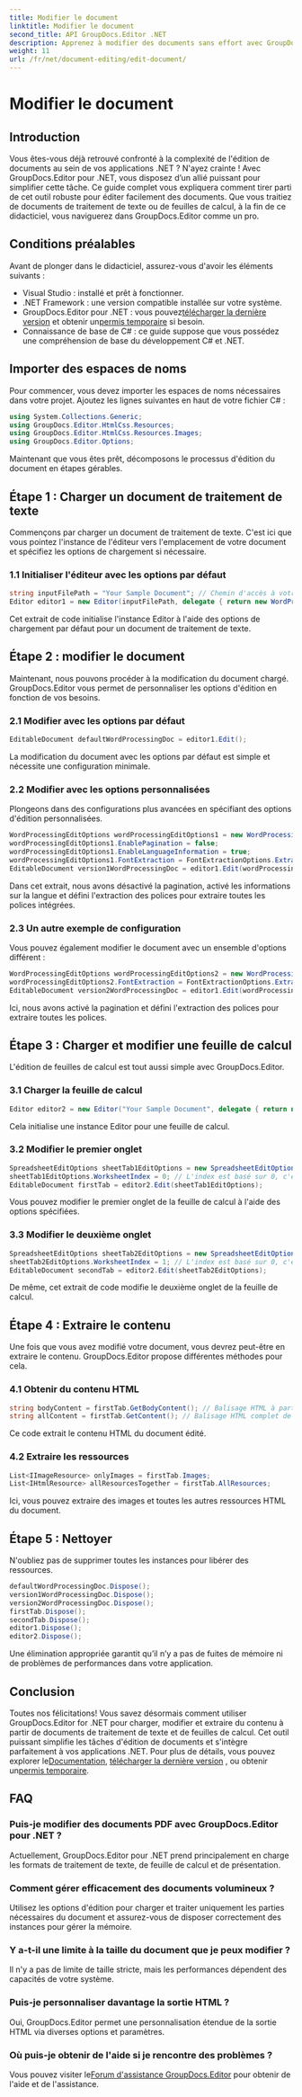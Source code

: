 ```yaml
---
title: Modifier le document
linktitle: Modifier le document
second_title: API GroupDocs.Editor .NET
description: Apprenez à modifier des documents sans effort avec GroupDocs.Editor pour .NET. Guide étape par étape pour les fichiers de traitement de texte et de tableur.
weight: 11
url: /fr/net/document-editing/edit-document/
---
```


# Modifier le document

## Introduction
Vous êtes-vous déjà retrouvé confronté à la complexité de l'édition de documents au sein de vos applications .NET ? N'ayez crainte ! Avec GroupDocs.Editor pour .NET, vous disposez d’un allié puissant pour simplifier cette tâche. Ce guide complet vous expliquera comment tirer parti de cet outil robuste pour éditer facilement des documents. Que vous traitiez de documents de traitement de texte ou de feuilles de calcul, à la fin de ce didacticiel, vous naviguerez dans GroupDocs.Editor comme un pro.
## Conditions préalables
Avant de plonger dans le didacticiel, assurez-vous d'avoir les éléments suivants :
- Visual Studio : installé et prêt à fonctionner.
- .NET Framework : une version compatible installée sur votre système.
-  GroupDocs.Editor pour .NET : vous pouvez[télécharger la dernière version](https://releases.groupdocs.com/editor/net/) et obtenir un[permis temporaire](https://purchase.groupdocs.com/temporary-license/) si besoin.
- Connaissance de base de C# : ce guide suppose que vous possédez une compréhension de base du développement C# et .NET.
## Importer des espaces de noms
Pour commencer, vous devez importer les espaces de noms nécessaires dans votre projet. Ajoutez les lignes suivantes en haut de votre fichier C# :
```csharp
using System.Collections.Generic;
using GroupDocs.Editor.HtmlCss.Resources;
using GroupDocs.Editor.HtmlCss.Resources.Images;
using GroupDocs.Editor.Options;
```
Maintenant que vous êtes prêt, décomposons le processus d'édition du document en étapes gérables.
## Étape 1 : Charger un document de traitement de texte
Commençons par charger un document de traitement de texte. C'est ici que vous pointez l'instance de l'éditeur vers l'emplacement de votre document et spécifiez les options de chargement si nécessaire.
### 1.1 Initialiser l'éditeur avec les options par défaut
```csharp
string inputFilePath = "Your Sample Document"; // Chemin d'accès à votre document
Editor editor1 = new Editor(inputFilePath, delegate { return new WordProcessingLoadOptions(); });
```
Cet extrait de code initialise l'instance Editor à l'aide des options de chargement par défaut pour un document de traitement de texte.
## Étape 2 : modifier le document
Maintenant, nous pouvons procéder à la modification du document chargé. GroupDocs.Editor vous permet de personnaliser les options d'édition en fonction de vos besoins.
### 2.1 Modifier avec les options par défaut
```csharp
EditableDocument defaultWordProcessingDoc = editor1.Edit();
```
La modification du document avec les options par défaut est simple et nécessite une configuration minimale.
### 2.2 Modifier avec les options personnalisées
Plongeons dans des configurations plus avancées en spécifiant des options d'édition personnalisées.
```csharp
WordProcessingEditOptions wordProcessingEditOptions1 = new WordProcessingEditOptions();
wordProcessingEditOptions1.EnablePagination = false;
wordProcessingEditOptions1.EnableLanguageInformation = true;
wordProcessingEditOptions1.FontExtraction = FontExtractionOptions.ExtractAllEmbedded;
EditableDocument version1WordProcessingDoc = editor1.Edit(wordProcessingEditOptions1);
```
Dans cet extrait, nous avons désactivé la pagination, activé les informations sur la langue et défini l'extraction des polices pour extraire toutes les polices intégrées.
### 2.3 Un autre exemple de configuration
Vous pouvez également modifier le document avec un ensemble d'options différent :
```csharp
WordProcessingEditOptions wordProcessingEditOptions2 = new WordProcessingEditOptions(true);
wordProcessingEditOptions2.FontExtraction = FontExtractionOptions.ExtractAll;
EditableDocument version2WordProcessingDoc = editor1.Edit(wordProcessingEditOptions2);
```
Ici, nous avons activé la pagination et défini l'extraction des polices pour extraire toutes les polices.
## Étape 3 : Charger et modifier une feuille de calcul
L'édition de feuilles de calcul est tout aussi simple avec GroupDocs.Editor.
### 3.1 Charger la feuille de calcul
```csharp
Editor editor2 = new Editor("Your Sample Document", delegate { return new SpreadsheetLoadOptions(); });
```
Cela initialise une instance Editor pour une feuille de calcul.
### 3.2 Modifier le premier onglet
```csharp
SpreadsheetEditOptions sheetTab1EditOptions = new SpreadsheetEditOptions();
sheetTab1EditOptions.WorksheetIndex = 0; // L'index est basé sur 0, c'est donc le premier onglet
EditableDocument firstTab = editor2.Edit(sheetTab1EditOptions);
```
Vous pouvez modifier le premier onglet de la feuille de calcul à l'aide des options spécifiées.
### 3.3 Modifier le deuxième onglet
```csharp
SpreadsheetEditOptions sheetTab2EditOptions = new SpreadsheetEditOptions();
sheetTab2EditOptions.WorksheetIndex = 1; // L'index est basé sur 0, c'est donc le deuxième onglet
EditableDocument secondTab = editor2.Edit(sheetTab2EditOptions);
```
De même, cet extrait de code modifie le deuxième onglet de la feuille de calcul.
## Étape 4 : Extraire le contenu
Une fois que vous avez modifié votre document, vous devrez peut-être en extraire le contenu. GroupDocs.Editor propose différentes méthodes pour cela.
### 4.1 Obtenir du contenu HTML
```csharp
string bodyContent = firstTab.GetBodyContent(); // Balisage HTML à partir de l'élément HTML->BODY
string allContent = firstTab.GetContent(); // Balisage HTML complet de tous les documents, y compris l'en-tête HTML->HEAD et son contenu
```
Ce code extrait le contenu HTML du document édité.
### 4.2 Extraire les ressources
```csharp
List<IImageResource> onlyImages = firstTab.Images;
List<IHtmlResource> allResourcesTogether = firstTab.AllResources;
```
Ici, vous pouvez extraire des images et toutes les autres ressources HTML du document.
## Étape 5 : Nettoyer
N'oubliez pas de supprimer toutes les instances pour libérer des ressources.
```csharp
defaultWordProcessingDoc.Dispose();
version1WordProcessingDoc.Dispose();
version2WordProcessingDoc.Dispose();
firstTab.Dispose();
secondTab.Dispose();
editor1.Dispose();
editor2.Dispose();
```
Une élimination appropriée garantit qu’il n’y a pas de fuites de mémoire ni de problèmes de performances dans votre application.
## Conclusion
 Toutes nos félicitations! Vous savez désormais comment utiliser GroupDocs.Editor for .NET pour charger, modifier et extraire du contenu à partir de documents de traitement de texte et de feuilles de calcul. Cet outil puissant simplifie les tâches d'édition de documents et s'intègre parfaitement à vos applications .NET. Pour plus de détails, vous pouvez explorer le[Documentation](https://tutorials.groupdocs.com/editor/net/), [télécharger la dernière version](https://releases.groupdocs.com/editor/net/) , ou obtenir un[permis temporaire](https://purchase.groupdocs.com/temporary-license/).
## FAQ
### Puis-je modifier des documents PDF avec GroupDocs.Editor pour .NET ?
Actuellement, GroupDocs.Editor pour .NET prend principalement en charge les formats de traitement de texte, de feuille de calcul et de présentation.
### Comment gérer efficacement des documents volumineux ?
Utilisez les options d'édition pour charger et traiter uniquement les parties nécessaires du document et assurez-vous de disposer correctement des instances pour gérer la mémoire.
### Y a-t-il une limite à la taille du document que je peux modifier ?
Il n'y a pas de limite de taille stricte, mais les performances dépendent des capacités de votre système.
### Puis-je personnaliser davantage la sortie HTML ?
Oui, GroupDocs.Editor permet une personnalisation étendue de la sortie HTML via diverses options et paramètres.
### Où puis-je obtenir de l'aide si je rencontre des problèmes ?
 Vous pouvez visiter le[Forum d'assistance GroupDocs.Editor](https://forum.groupdocs.com/c/editor/20) pour obtenir de l'aide et de l'assistance.